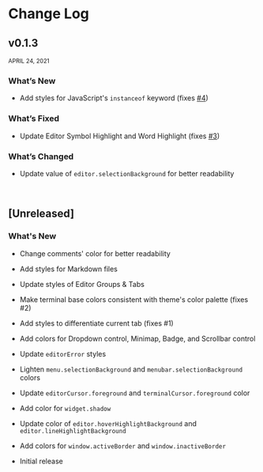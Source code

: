 # Change Log

## v0.1.3

<small>APRIL 24, 2021</small>

### What’s New

- Add styles for JavaScript's `instanceof` keyword (fixes [#4](https://github.com/spaceinvadev/asteria/issues/4))

### What’s Fixed

- Update Editor Symbol Highlight and Word Highlight (fixes [#3](https://github.com/spaceinvadev/asteria/issues/3))

### What’s Changed

- Update value of `editor.selectionBackground` for better readability

<br>

## [Unreleased]

### What's New

- Change comments' color for better readability

- Add styles for Markdown files

- Update styles of Editor Groups & Tabs

- Make terminal base colors consistent with theme's color palette (fixes #2)

- Add styles to differentiate current tab (fixes #1)

- Add colors for Dropdown control, Minimap, Badge, and Scrollbar control

- Update `editorError` styles

- Lighten `menu.selectionBackground` and `menubar.selectionBackground` colors

- Update `editorCursor.foreground` and `terminalCursor.foreground` color

- Add color for `widget.shadow`

- Update color of `editor.hoverHighlightBackground` and `editor.lineHighlightBackground`

- Add colors for `window.activeBorder` and `window.inactiveBorder`

- Initial release
